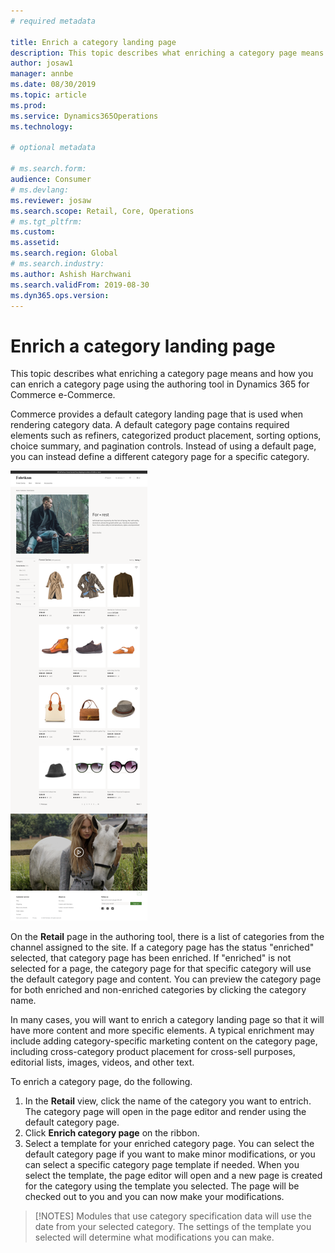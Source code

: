 ```yaml
---
# required metadata

title: Enrich a category landing page
description: This topic describes what enriching a category page means and how you can enrich a category page using the authoring tool in Dynamics 365 for Commerce.
author: josaw1
manager: annbe
ms.date: 08/30/2019
ms.topic: article
ms.prod: 
ms.service: Dynamics365Operations
ms.technology: 

# optional metadata

# ms.search.form: 
audience: Consumer
# ms.devlang: 
ms.reviewer: josaw
ms.search.scope: Retail, Core, Operations
# ms.tgt_pltfrm: 
ms.custom: 
ms.assetid: 
ms.search.region: Global
# ms.search.industry: 
ms.author: Ashish Harchwani
ms.search.validFrom: 2019-08-30
ms.dyn365.ops.version: 
---
```


# Enrich a category landing page

This topic describes what enriching a category page means and how you can enrich a category page using the authoring tool in Dynamics 365 for Commerce e-Commerce.

Commerce provides a default category landing page that is used when rendering category data. A default category page contains required elements such as refiners, categorized product placement, sorting options, choice summary, and pagination controls. Instead of using a default page, you can instead define a different category page for a specific category.

 ![Enriched category landing page](./media/CategoryLandingPages.png)

On the **Retail** page in the authoring tool, there is a list of categories from the channel assigned to the site. If a category page has the status "enriched" selected, that category page has been enriched. If "enriched" is not selected for a page, the category page for that specific category will use the default category page and content. You can preview the category page for both enriched and non-enriched categories by clicking the category name.

In many cases, you will want to enrich a category landing page so that it will have more content and more specific elements. A typical enrichment may include adding category-specific marketing content on the category page, including cross-category product placement for cross-sell purposes, editorial lists, images, videos, and other text. 

To enrich a category page, do the following.

1. In the **Retail** view, click the name of the category you want to entrich. The category page will open in the page editor and render using the default category page. 
1. Click **Enrich category page** on the ribbon. 
1. Select a template for your enriched category page. You can select the default category page if you want to make minor modifications, or you can select a specific category page template if needed. When you select the template, the page editor will open and a new page is created for the category using the template you selected. The page will be checked out to you and you can now make your modifications.

> [!NOTES]
> Modules that use category specification data will use the date from your selected category. 
> The settings of the template you selected will determine what modifications you can make. 
